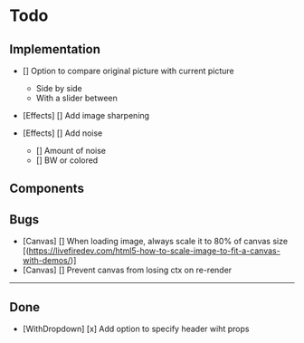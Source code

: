 # Todo

## Implementation

- [] Option to compare original picture with current picture
  - Side by side
  - With a slider between

- [Effects] [] Add image sharpening
- [Effects] [] Add noise
  - [] Amount of noise
  - [] BW or colored

## Components

## Bugs

- [Canvas] [] When loading image, always scale it to 80% of canvas size [(https://livefiredev.com/html5-how-to-scale-image-to-fit-a-canvas-with-demos/)]
- [Canvas] [] Prevent canvas from losing ctx on re-render

---

## Done

- [WithDropdown] [x] Add option to specify header wiht props
